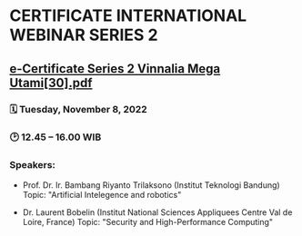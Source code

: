 # CERTIFICATE INTERNATIONAL WEBINAR SERIES 2

## [e-Certificate Series 2 Vinnalia Mega Utami[30].pdf](https://github.com/vinnalia/2223-IF215007_8-pengembangan-aplikasi-web/files/9970698/e-Certificate.Series.2.Vinnalia.Mega.Utami.30.pdf)

### 🗓️ Tuesday, November 8, 2022
### 🕑 12.45 – 16.00 WIB

### Speakers:
* Prof. Dr. Ir. Bambang Riyanto Trilaksono (Institut Teknologi Bandung)
Topic: "Artificial Intelegence and robotics"

* Dr. Laurent Bobelin (Institut National Sciences Appliquees Centre Val de Loire, France)
Topic: "Security and High-Performance Computing"
